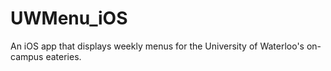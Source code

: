 UWMenu_iOS
==========

An iOS app that displays weekly menus for the University of Waterloo's on-campus eateries.